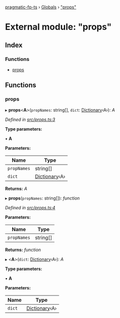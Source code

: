 [pragmatic-fp-ts](../README.md) › [Globals](../globals.md) › ["props"](_props_.md)

# External module: "props"

## Index

### Functions

* [props](_props_.md#props)

## Functions

###  props

▸ **props**<**A**>(`propNames`: string[], `dict`: [Dictionary](_types_.md#dictionary)‹A›): *A*

*Defined in [src/props.ts:3](https://github.com/hermann-p/pragmatic-fp-ts/blob/79e5127/src/props.ts#L3)*

**Type parameters:**

▪ **A**

**Parameters:**

Name | Type |
------ | ------ |
`propNames` | string[] |
`dict` | [Dictionary](_types_.md#dictionary)‹A› |

**Returns:** *A*

▸ **props**(`propNames`: string[]): *function*

*Defined in [src/props.ts:4](https://github.com/hermann-p/pragmatic-fp-ts/blob/79e5127/src/props.ts#L4)*

**Parameters:**

Name | Type |
------ | ------ |
`propNames` | string[] |

**Returns:** *function*

▸ <**A**>(`dict`: [Dictionary](_types_.md#dictionary)‹A›): *A*

**Type parameters:**

▪ **A**

**Parameters:**

Name | Type |
------ | ------ |
`dict` | [Dictionary](_types_.md#dictionary)‹A› |
